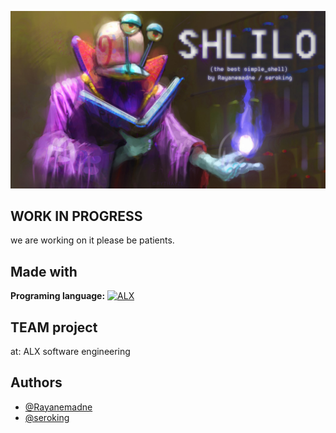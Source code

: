 ![Shlilo](https://github.com/Rayanemadne/simple_shell/blob/main/img/Shlilo_Banner.png?raw=true)


## WORK IN PROGRESS

we are working on it please be patients.
## Made with

**Programing language:** [![ALX](https://img.shields.io/badge/C-00599C?style=for-the-badge&logo=c&logoColor=white)](https://en.wikipedia.org/wiki/C_(programming_language))


## TEAM project

at: ALX software engineering

## Authors

- [@Rayanemadne](https://github.com/Rayanemadne)
- [@seroking](https://github.com/seroking)
